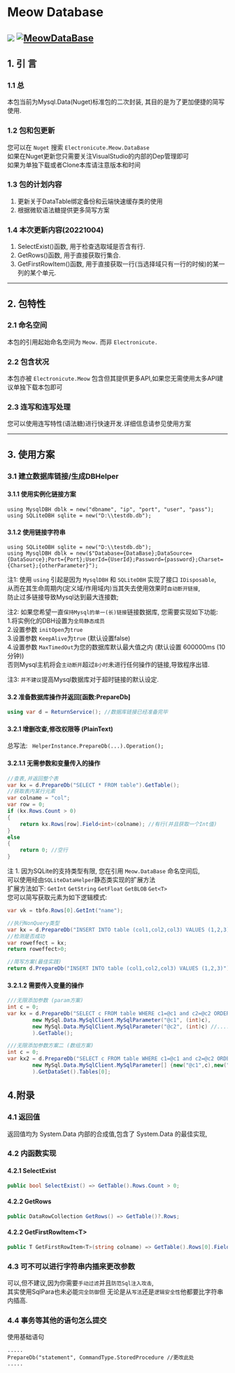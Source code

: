 ﻿# Meow Database 
![](https://img.shields.io/nuget/dt/Electronicute.Meow.DataBase)
[![MeowDataBase](https://github.com/DavidSciMeow/PowerfulMeowLibrary/actions/workflows/Db.yml/badge.svg?branch=master)](https://github.com/DavidSciMeow/PowerfulMeowLibrary/actions/workflows/Db.yml)
-----------

## 1. 引 言
### 1.1 总 
本包当前为Mysql.Data(Nuget)标准包的二次封装, 其目的是为了更加便捷的简写使用.  

### 1.2 包和包更新  
您可以在 `Nuget` 搜索 `Electronicute.Meow.DataBase`  
如果在Nuget更新您只需要关注VisualStudio的内部的Dep管理即可  
如果为单独下载或者Clone本库请注意版本和时间  

### 1.3 包的计划内容  
1. 更新关于DataTable绑定备份和云端快速缓存类的使用
1. 根据微软语法糖提供更多简写方案

### 1.4 本次更新内容(20221004)
1. SelectExist()函数, 用于检查选取域是否含有行.
1. GetRows()函数, 用于直接获取行集合.
1. GetFirstRowItem()函数, 用于直接获取一行(当选择域只有一行的时候)的某一列的某个单元.
 
----------

## 2. 包特性
### 2.1 命名空间   
本包的引用起始命名空间为 `Meow.` 而非 `Electronicute.`   
### 2.2 包含状况  
本包亦被 `Electronicute.Meow` 包含但其提供更多API,如果您无需使用太多API建议单独下载本包即可  
### 2.3 连写和连写处理  
您可以使用连写特性(语法糖)进行快速开发.详细信息请参见使用方案

----------

## 3. 使用方案
### 3.1 建立数据库链接/生成DBHelper  
#### 3.1.1 使用实例化链接方案  
```
using MysqlDBH dblk = new("dbname", "ip", "port", "user", "pass");
using SQLiteDBH sqlite = new("D:\\testdb.db");
```
#### 3.1.2 使用链接字符串  
```
using SQLiteDBH sqlite = new("D:\\testdb.db");
using MysqlDBH dblk = new($"Database={DataBase};DataSource={DataSource};Port={Port};UserId={UserId};Password={password};Charset={Charset};{otherParameter}");
```

注1: 使用 `using` 引起是因为 `MysqlDBH` 和 `SQLiteDBH` 实现了接口 `IDisposable`,  
从而在其生命周期内(定义域/作用域内)当其失去使用效果时`自动断开链接`,  
防止过多链接导致Mysql达到最大连接数;  

注2: 如果您希望一直`保持Mysql的单一(长)链接`链接数据库, 您需要实现如下功能:  
1.将实例化的DBH设置为`全局静态成员`   
2.设置参数 `initOpen`为`true`  
3.设置参数 `KeepAlive`为`true` (默认设置false)  
4.设置参数 `MaxTimedOut`为您的数据库默认最大值之内 (默认设置 600000ms (10分钟))  
否则Mysql主机将会`主动断开`超过`8小时`未进行任何操作的链接,导致程序出错.  

注3: `并不建议`提高Mysql数据库对于超时链接的默认设定.

#### 3.2 准备数据库操作并返回[函数:PrepareDb]
```csharp
using var d = ReturnService(); //数据库链接已经准备完毕
```
#### 3.2.1 增删改查,修改权限等 (PlainText)
总写法: ` HelperInstance.PrepareDb(...).Operation();`
#### 3.2.1.1 无需参数和变量传入的操作
```csharp
//查表,并返回整个表
var kx = d.PrepareDb("SELECT * FROM table").GetTable();
//获取表内某行元素
var colname = "col";
var row = 0;
if (kx.Rows.Count > 0)
{
    return kx.Rows[row].Field<int>(colname); //有行(并且获取一个Int值)
}
else
{
    return 0; //空行
}
```
注 1. 因为SQLite的支持类型有限, 您在引用 `Meow.DataBase` 命名空间后,  
可以使用经由`SQLiteDataHelper`静态类实现的扩展方法  
扩展方法如下: 
`GetInt` `GetString` `GetFloat` `GetBLOB` `Get<T>`  
您可以简写获取元素为如下逻辑模式:  
```csharp
var vk = tbfo.Rows[0].GetInt("name");
```
```csharp
//执行NonQuery类型
var kx = d.PrepareDb("INSERT INTO table (col1,col2,col3) VALUES (1,2,3)").ExecuteNonQuery();
//检测是否成功
var roweffect = kx;
return roweffect>0;

//简写方案(最佳实践)
return d.PrepareDb("INSERT INTO table (col1,col2,col3) VALUES (1,2,3)").ExecuteNonQuery()>0;
```
#### 3.2.1.2 需要传入变量的操作
```csharp
///无限添加参数 (param方案)
int c = 0;
var kx = d.PrepareDb("SELECT c FROM table WHERE c1=@c1 and c2=@c2 ORDER BY c DESC LIMIT 1",
		new MySql.Data.MySqlClient.MySqlParameter("@c1", (int)c),
		new MySql.Data.MySqlClient.MySqlParameter("@c2", (int)c) //.....
		).GetTable();
```
```csharp
///无限添加参数方案二 (数组方案)
int c = 0;
var kx2 = d.PrepareDb("SELECT c FROM table WHERE c1=@c1 and c2=@c2 ORDER BY c DESC LIMIT 1",
        new MySql.Data.MySqlClient.MySqlParameter[] {new("@c1",c),new("@c2",c)}
        ).GetDataSet().Tables[0];
```

## 4.附录
### 4.1 返回值
返回值均为 System.Data 内部的合成值,包含了 System.Data 的最佳实现,
### 4.2 内函数实现
#### 4.2.1 SelectExist
```csharp
public bool SelectExist() => GetTable().Rows.Count > 0;
```
#### 4.2.2 GetRows
```csharp
public DataRowCollection GetRows() => GetTable()?.Rows;
```
#### 4.2.2 GetFirstRowItem\<T\>
```csharp
public T GetFirstRowItem<T>(string colname) => GetTable().Rows[0].Field<T>(colname);
```
### 4.3 可不可以进行字符串内插来更改参数
可以,但不建议,因为你需要`手动过滤`并且`防范Sql注入攻击`,  
其实使用SqlPara也未必能`完全防御`但 无论是从`写法`还是`逻辑安全性`他都要比字符串内插高.
### 4.4 事务等其他的语句怎么提交
使用基础语句
```
.....
PrepareDb("statement", CommandType.StoredProcedure //更改此处
.....	
```